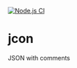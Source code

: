 [![Node.js CI](https://github.com/LMBernardo/jcon/actions/workflows/node.js.yaml/badge.svg?branch=main)](https://github.com/LMBernardo/jcon/actions/workflows/node.js.yaml)

# jcon
JSON with comments
